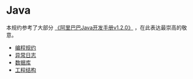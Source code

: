# Java

本规约参考了大部分 [《阿里巴巴Java开发手册v1.2.0》](阿里巴巴Java开发手册v1.2.0.pdf) ，在此表达最崇高的敬意。

- [编程规约](java-programming-specification.md)
- [异常日志](java-exception-log.md)
- [数据库](java-database.md)
- [工程结构](engineering-structure.md)

